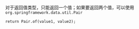 对于返回值类型，只能返回一个值；如果要返回两个值，可以使用 `org.springframework.data.util.Pair` 

```
return Pair.of(value1, value2);
```

